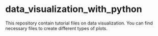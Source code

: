 # data_visualization_with_python
This repository contain tutorial files on data visualization. You can find necessary files to create different types of plots.
